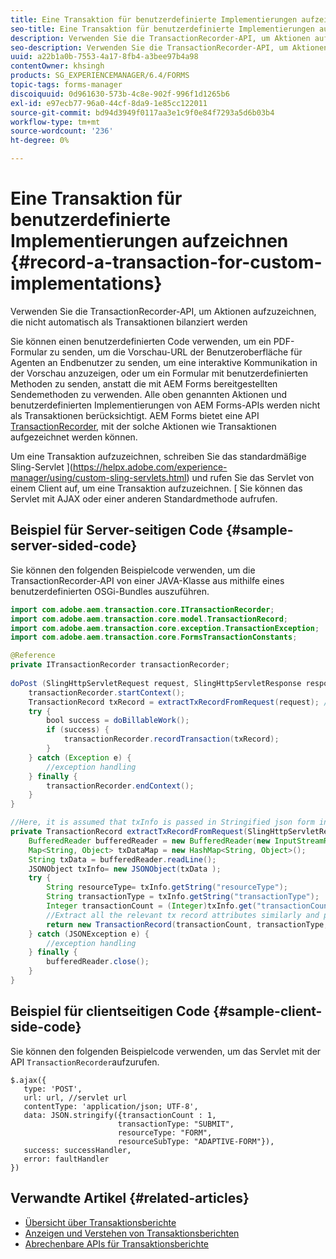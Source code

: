 ```yaml
---
title: Eine Transaktion für benutzerdefinierte Implementierungen aufzeichnen
seo-title: Eine Transaktion für benutzerdefinierte Implementierungen aufzeichnen
description: Verwenden Sie die TransactionRecorder-API, um Aktionen aufzuzeichnen, die nicht automatisch als Transaktionen bilanziert werden
seo-description: Verwenden Sie die TransactionRecorder-API, um Aktionen aufzuzeichnen, die nicht automatisch als Transaktionen bilanziert werden
uuid: a22b1a0b-7553-4a17-8fb4-a3bee97b4a98
contentOwner: khsingh
products: SG_EXPERIENCEMANAGER/6.4/FORMS
topic-tags: forms-manager
discoiquuid: 0d961630-573b-4c8e-902f-996f1d1265b6
exl-id: e97ecb77-96a0-44cf-8da9-1e85cc122011
source-git-commit: bd94d3949f0117aa3e1c9f0e84f7293a5d6b03b4
workflow-type: tm+mt
source-wordcount: '236'
ht-degree: 0%

---
```


# Eine Transaktion für benutzerdefinierte Implementierungen aufzeichnen {#record-a-transaction-for-custom-implementations}

Verwenden Sie die TransactionRecorder-API, um Aktionen aufzuzeichnen, die nicht automatisch als Transaktionen bilanziert werden

Sie können einen benutzerdefinierten Code verwenden, um ein PDF-Formular zu senden, um die Vorschau-URL der Benutzeroberfläche für Agenten an Endbenutzer zu senden, um eine interaktive Kommunikation in der Vorschau anzuzeigen, oder um ein Formular mit benutzerdefinierten Methoden zu senden, anstatt die mit AEM Forms bereitgestellten Sendemethoden zu verwenden. Alle oben genannten Aktionen und benutzerdefinierten Implementierungen von AEM Forms-APIs werden nicht als Transaktionen berücksichtigt. AEM Forms bietet eine API [TransactionRecorder](https://helpx.adobe.com/experience-manager/6-4/forms/javadocs/com/adobe/aem/transaction/core/ITransactionRecorder.html), mit der solche Aktionen wie Transaktionen aufgezeichnet werden können.

Um eine Transaktion aufzuzeichnen, schreiben Sie das standardmäßige Sling-Servlet ](https://helpx.adobe.com/experience-manager/using/custom-sling-servlets.html) und rufen Sie das Servlet von einem Client auf, um eine Transaktion aufzuzeichnen. [ Sie können das Servlet mit AJAX oder einer anderen Standardmethode aufrufen.

## Beispiel für Server-seitigen Code {#sample-server-sided-code}

Sie können den folgenden Beispielcode verwenden, um die TransactionRecorder-API von einer JAVA-Klasse aus mithilfe eines benutzerdefinierten OSGi-Bundles auszuführen.

```java
import com.adobe.aem.transaction.core.ITransactionRecorder;
import com.adobe.aem.transaction.core.model.TransactionRecord;
import com.adobe.aem.transaction.core.exception.TransactionException;
import com.adobe.aem.transaction.core.FormsTransactionConstants;

@Reference
private ITransactionRecorder transactionRecorder;
 
doPost (SlingHttpServletRequest request, SlingHttpServletResponse response) {
    transactionRecorder.startContext();
    TransactionRecord txRecord = extractTxRecordFromRequest(request); //extract transaction relevant data from request
    try {
        bool success = doBillableWork();
        if (success) {
            transactionRecorder.recordTransaction(txRecord);
        }
    } catch (Exception e) {
        //exception handling
    } finally {
        transactionRecorder.endContext();
    }
}

//Here, it is assumed that txInfo is passed in Stringified json form in the ajax call (in data parameter). You can pass txInfo from client in any way that you find suitable.
private TransactionRecord extractTxRecordFromRequest(SlingHttpServletRequest request) {
    BufferedReader bufferedReader = new BufferedReader(new InputStreamReader(request.getInputStream()));
    Map<String, Object> txDataMap = new HashMap<String, Object>();
    String txData = bufferedReader.readLine();
    JSONObject txInfo= new JSONObject(txData );
    try {
        String resourceType= txInfo.getString("resourceType");
        String transactionType = txInfo.getString("transactionType");
        Integer transactionCount = (Integer)txInfo.get("transactionCount");
        //Extract all the relevant tx record attributes similarly and pass them in Transaction Record constructor as per the java doc}
        return new TransactionRecord(transactionCount, transactionType, resourceType, ..);
    } catch (JSONException e) {
        //exception handling
    } finally {
        bufferedReader.close();
    }
}
```

## Beispiel für clientseitigen Code {#sample-client-side-code}

Sie können den folgenden Beispielcode verwenden, um das Servlet mit der API `TransactionRecorder`aufzurufen.

```
$.ajax({
   type: 'POST',
   url: url, //servlet url
   contentType: 'application/json; UTF-8',
   data: JSON.stringify({transactionCount : 1, 
                        transactionType: "SUBMIT",
                        resourceType: "FORM",
                        resourceSubType: "ADAPTIVE-FORM"}),
   success: successHandler,
   error: faultHandler
})
```

## Verwandte Artikel {#related-articles}

* [Übersicht über Transaktionsberichte](/help/forms/using/transaction-reports-overview.md)
* [Anzeigen und Verstehen von Transaktionsberichten](/help/forms/using/viewing-and-understanding-transaction-reports.md)
* [Abrechenbare APIs für Transaktionsberichte](/help/forms/using/transaction-reports-billable-apis.md)
